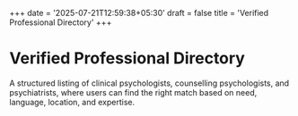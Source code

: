 +++
date = '2025-07-21T12:59:38+05:30'
draft = false
title = 'Verified Professional Directory'
+++

# Verified Professional Directory

A structured listing of clinical psychologists, counselling psychologists, and psychiatrists, where users can find the right match based on need, language, location, and expertise.

